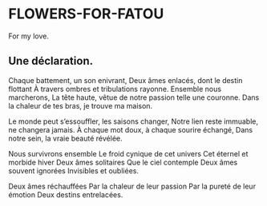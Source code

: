 # FLOWERS-FOR-FATOU
For my love.

## Une déclaration.


Chaque battement, un son enivrant,
Deux âmes enlacés, dont le destin flottant
À travers ombres et tribulations rayonne.
Ensemble nous marcherons,
La tête haute, vêtue de notre passion telle une couronne.
Dans la chaleur de tes bras, je trouve ma maison.

Le monde peut s’essouffler, les saisons changer,
Notre lien reste immuable, ne changera jamais.
À chaque mot doux, à chaque sourire échangé,
Dans notre sein, la vraie beauté révélée.

Nous survivrons ensemble
Le froid cynique de cet univers
Cet éternel et morbide hiver
Deux âmes solitaires
Que le ciel contemple
Deux âmes souvent ignorées
Invisibles et oubliées.

Deux âmes réchauffées
Par la chaleur de leur passion
Par la pureté de leur émotion
Deux destins entrelacées.
